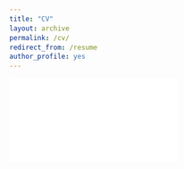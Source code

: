 ```yaml
---
title: "CV"
layout: archive
permalink: /cv/
redirect_from: /resume
author_profile: yes
---
```


![](/images/CV.pdf)


